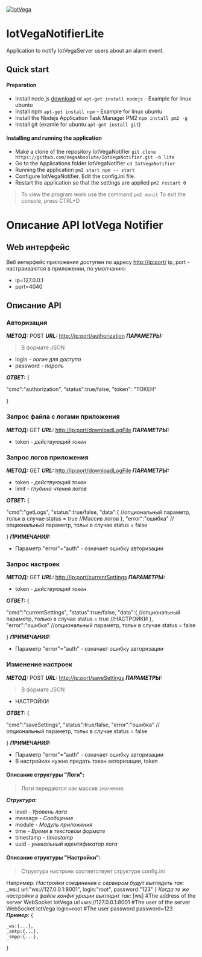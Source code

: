 [![IotVega](http://iotvega.com/images/logo.png)](http://iotvega.com)
# IotVegaNotifierLite
Application to notify IotVegaServer users about an alarm event.
## Quick start
#### Preparation
- Install node.js 
[download](https://nodejs.org/en/download/)
or
`apt-get install nodejs` - Example for linux ubuntu
- Install npm
`apt-get install npm` - Example for linux ubuntu
- Install the Nodejs Application Task Manager PM2 `npm install pm2 -g`
- Install git (examle for ubuntu `apt-get install git`)
#### Installing and running the application
- Make a clone of the repository IotVegaNotifier `git clone https://github.com/VegaAbsolute/IotVegaNotifier.git -b lite`
- Go to the Applications folder IotVegaNotifier `cd IotVegaNotifier`
- Running the application `pm2 start npm -- start`
- Configure IotVegaNotifier. Edit the config.ini file.
- Restart the application so that the settings are applied `pm2 restart 0`
> To view the program work use the command `pm2 monit`
To exit the console, press CTRL+D

# Описание API IotVega Notifier

## Web интерфейс
Веб интерфейс приложения доступен по адресу
[http://ip:port/](http://ip:port/)
ip, port - настраиваются в приложении, по умолчанию:
- ip=127.0.0.1
- port=4040

## Описание API

### Авторизация
***МЕТОД:*** POST
***URL:*** [http://ip:port/authorization](http://ip:port/authorization)
***ПАРАМЕТРЫ:***
> В формате JSON 
>
- login *- логин для доступа*
- password *- пароль*

***ОТВЕТ:***
{

  "cmd":"authorization",
  "status":true/false,
  "token": "ТОКЕН"
  
}

### Запрос файла с логами приложения
***МЕТОД:***  GET
***URL:*** [http://ip:port/downloadLogFile](http://ip:port/downloadLogFile)
***ПАРАМЕТРЫ:***
- token *- действующий токен*

### Запрос логов приложения
***МЕТОД:*** GET
***URL:*** [http://ip:port/downloadLogFile](http://ip:port/downloadLogFile)
***ПАРАМЕТРЫ:***
- token *- действующий токен*
- limit *- глубина чтения логов*

***ОТВЕТ:***
{

  "cmd":"getLogs",
  "status":true/false,
  "data":{
    //опциональный параметр, тольк в случае status = true
    //Массив логов
  },
  "error":"ошибка" //опциональный параметр, тольк в случае status = false

    
}
***ПРИМЕЧАНИЯ:***
- Параметр "error"="auth" - означает ошибку авторизации

### Запрос настроек
***МЕТОД:*** GET
***URL:*** [http://ip:port/currentSettings](http://ip:port/currentSettings)
***ПАРАМЕТРЫ:*** 
- token *- действующий токен*

***ОТВЕТ:***
{

  "cmd":"currentSettings",
  "status":true/false,
  "data":{ 
      //опциональный параметр, только в случае status = true
    //НАСТРОЙКИ
  },
  "error":"ошибка" //опциональный параметр, тольк в случае status = false
  
}
***ПРИМЕЧАНИЯ:***
- Параметр "error"="auth" - означает ошибку авторизации

### Изменение настроек
***МЕТОД:*** POST
***URL:*** [http://ip:port/saveSettings](http://ip:port/saveSettings)
***ПАРАМЕТРЫ:***
> В формате JSON 
>
- НАСТРОЙКИ

***ОТВЕТ:***
{

  "cmd":"saveSettings",
  "status":true/false,
  "error":"ошибка" //опциональный параметр, тольк в случае status = false
  
}
***ПРИМЕЧАНИЯ:***
- Параметр "error"="auth" - означает ошибку авторизации
- В настройках нужно предать токен авторизации, token

#### Описание структуры "Логи":
> Логи передаются как массив значение.

***Структура:***
- level *- Уровень лога*
- message *- Сообщение*
- module *- Модуль приложения*
- time *- Время в текстовом формате*
- timestamp *- timestamp*
- uuid *- уникальный идентификатор лога*

#### Описание структуры "Настройки":
>Структура настроек соответствует структуре config.ini

Например: 
*Настройки соединения c сервером будут выглядеть так:* 
_ws:{
  url:"ws://127.0.0.1:8001",
  login:"root",
  password:"123"
}
*Когда те же настройки в файле конфигурации выглядит так:*
[ws]
  #The address of the server WebSocket IotVega
url=ws://127.0.0.1:8001
  #The user of the server WebSocket IotVega
login=root
  #The user password
password=123
***Пример:***
{
    
    _ws:{...},
    _smtp:{...},
    _smpp:{...},
    
}
